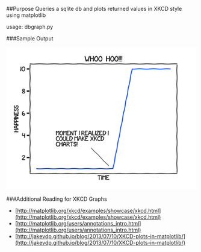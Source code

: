 
##Purpose
Queries a sqlite db and plots returned values in XKCD style using matplotlib

usage: dbgraph.py

###Sample Output

![](Happiness.png)

###Additional Reading for XKCD Graphs

*   [http://matplotlib.org/xkcd/examples/showcase/xkcd.html](http://matplotlib.org/xkcd/examples/showcase/xkcd.html)
*   [http://matplotlib.org/users/annotations_intro.html](http://matplotlib.org/users/annotations_intro.html)
*   [http://jakevdp.github.io/blog/2013/07/10/XKCD-plots-in-matplotlib/](http://jakevdp.github.io/blog/2013/07/10/XKCD-plots-in-matplotlib/)